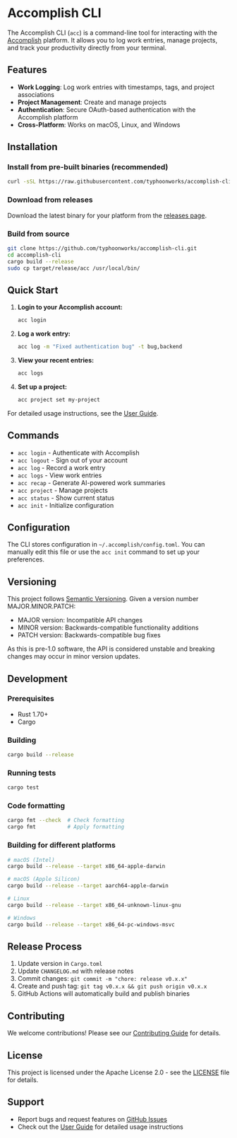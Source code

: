 # Accomplish CLI

The Accomplish CLI (`acc`) is a command-line tool for interacting with the [Accomplish](https://accomplish.dev) platform. It allows you to log work entries, manage projects, and track your productivity directly from your terminal.

## Features

- **Work Logging**: Log work entries with timestamps, tags, and project associations
- **Project Management**: Create and manage projects
- **Authentication**: Secure OAuth-based authentication with the Accomplish platform
- **Cross-Platform**: Works on macOS, Linux, and Windows

## Installation

### Install from pre-built binaries (recommended)

```bash
curl -sSL https://raw.githubusercontent.com/typhoonworks/accomplish-cli/main/install.sh | bash
```

### Download from releases

Download the latest binary for your platform from the [releases page](https://github.com/typhoonworks/accomplish-cli/releases).

### Build from source

```bash
git clone https://github.com/typhoonworks/accomplish-cli.git
cd accomplish-cli
cargo build --release
sudo cp target/release/acc /usr/local/bin/
```

## Quick Start

1. **Login to your Accomplish account:**
   ```bash
   acc login
   ```

2. **Log a work entry:**
   ```bash
   acc log -m "Fixed authentication bug" -t bug,backend
   ```

3. **View your recent entries:**
   ```bash
   acc logs
   ```

4. **Set up a project:**
   ```bash
   acc project set my-project
   ```

For detailed usage instructions, see the [User Guide](USER_GUIDE.md).

## Commands

- `acc login` - Authenticate with Accomplish
- `acc logout` - Sign out of your account
- `acc log` - Record a work entry
- `acc logs` - View work entries
- `acc recap` - Generate AI-powered work summaries
- `acc project` - Manage projects
- `acc status` - Show current status
- `acc init` - Initialize configuration

## Configuration

The CLI stores configuration in `~/.accomplish/config.toml`. You can manually edit this file or use the `acc init` command to set up your preferences.

## Versioning

This project follows [Semantic Versioning](https://semver.org/). Given a version number MAJOR.MINOR.PATCH:

- MAJOR version: Incompatible API changes
- MINOR version: Backwards-compatible functionality additions
- PATCH version: Backwards-compatible bug fixes

As this is pre-1.0 software, the API is considered unstable and breaking changes may occur in minor version updates.

## Development

### Prerequisites

- Rust 1.70+
- Cargo

### Building

```bash
cargo build --release
```

### Running tests

```bash
cargo test
```

### Code formatting

```bash
cargo fmt --check  # Check formatting
cargo fmt          # Apply formatting
```

### Building for different platforms

```bash
# macOS (Intel)
cargo build --release --target x86_64-apple-darwin

# macOS (Apple Silicon)
cargo build --release --target aarch64-apple-darwin

# Linux
cargo build --release --target x86_64-unknown-linux-gnu

# Windows
cargo build --release --target x86_64-pc-windows-msvc
```

## Release Process

1. Update version in `Cargo.toml`
2. Update `CHANGELOG.md` with release notes
3. Commit changes: `git commit -m "chore: release v0.x.x"`
4. Create and push tag: `git tag v0.x.x && git push origin v0.x.x`
5. GitHub Actions will automatically build and publish binaries

## Contributing

We welcome contributions! Please see our [Contributing Guide](CONTRIBUTING.md) for details.

## License

This project is licensed under the Apache License 2.0 - see the [LICENSE](LICENSE) file for details.

## Support

- Report bugs and request features on [GitHub Issues](https://github.com/typhoonworks/accomplish-cli/issues)
- Check out the [User Guide](USER_GUIDE.md) for detailed usage instructions
